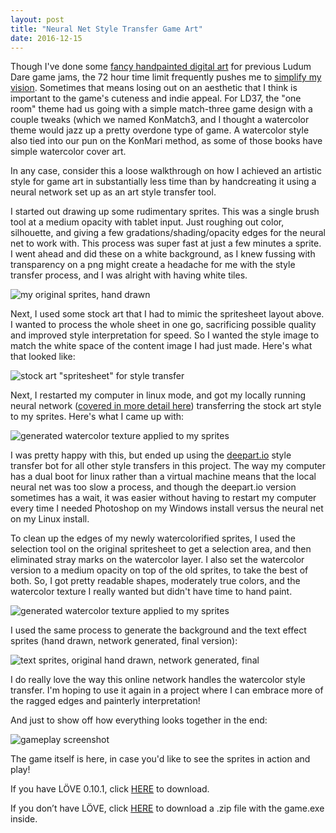 ```yaml
---
layout: post
title: "Neural Net Style Transfer Game Art"
date: 2016-12-15
---
```


Though I've done some [fancy handpainted digital art](http://ludumdare.com/compo/wp-content/compo2//511439/34276-shot0-1450136954.jpg-eq-900-500.jpg) for previous Ludum Dare game jams, the 72 hour time limit frequently pushes me to [simplify my vision](http://ludumdare.com/compo/wp-content/compo2/570486/34276-shot0-1472521617.png). Sometimes that means losing out on an aesthetic that I think is important to the game's cuteness and indie appeal. For LD37, the "one room" theme had us going with a simple match-three game design with a couple tweaks (which we named KonMatch3, and I thought a watercolor theme would jazz up a pretty overdone type of game. A watercolor style also tied into our pun on the KonMari method, as some of those books have simple watercolor cover art.

In any case, consider this a loose walkthrough on how I achieved an artistic style for game art in substantially less time than by handcreating it using a neural network set up as an art style transfer tool.

I started out drawing up some rudimentary sprites. This was a single brush tool at a medium opacity with tablet input. Just roughing out color, silhouette, and giving a few gradations/shading/opacity edges for the neural net to work with. This process was super fast at just a few minutes a sprite. I went ahead and did these on a white background, as I knew fussing with transparency on a png might create a headache for me with the style transfer process, and I was alright with having white tiles.

![my original sprites, hand drawn](https://raw.githubusercontent.com/katieamazing/katieamazing.github.io/master/games/LD37/my_sprites.png)

Next, I used some stock art that I had to mimic the spritesheet layout above. I wanted to process the whole sheet in one go, sacrificing possible quality and improved style interpretation for speed. So I wanted the style image to match the white space of the content image I had just made. Here's what that looked like:

![stock art "spritesheet" for style transfer](https://raw.githubusercontent.com/katieamazing/katieamazing.github.io/master/games/LD37/stock_sprites.png)

Next, I restarted my computer in linux mode, and got my locally running neural network ([covered in more detail here](http://katieamazing.com/blog/2016/06/25/a-neural-network-art-forger-of-my-very-own)) transferring the stock art style to my sprites. Here's what I came up with:

![generated watercolor texture applied to my sprites](https://raw.githubusercontent.com/katieamazing/katieamazing.github.io/master/games/LD37/web2.jpg)

I was pretty happy with this, but ended up using the [deepart.io](http://deepart.io) style transfer bot for all other style transfers in this project. The way my computer has a dual boot for linux rather than a virtual machine means that the local neural net was too slow a process, and though the deepart.io version sometimes has a wait, it was easier without having to restart my computer every time I needed Photoshop on my Windows install versus the neural net on my Linux install.

To clean up the edges of my newly watercolorified sprites, I used the selection tool on the original spritesheet to get a selection area, and then eliminated stray marks on the watercolor layer. I also set the watercolor version to a medium opacity on top of the old sprites, to take the best of both. So, I got pretty readable shapes, moderately true colors, and the watercolor texture I really wanted but didn't have time to hand paint.

![generated watercolor texture applied to my sprites](https://raw.githubusercontent.com/katieamazing/katieamazing.github.io/master/games/LD37/finalish_sprites.png)

I used the same process to generate the background and the text effect sprites (hand drawn, network generated, final version):

![text sprites, original hand drawn, network generated, final](https://raw.githubusercontent.com/katieamazing/katieamazing.github.io/master/games/LD37/text_sprites.jpg)

I do really love the way this online network handles the watercolor style transfer. I'm hoping to use it again in a project where I can embrace more of the ragged edges and painterly interpretation!

And just to show off how everything looks together in the end:

![gameplay screenshot](https://raw.githubusercontent.com/katieamazing/katieamazing.github.io/master/games/LD37/screenshots.jpg)

The game itself is here, in case you'd like to see the sprites in action and play!

If you have LÖVE 0.10.1, click [HERE](https://github.com/katieamazing/katieamazing.github.io/raw/master/games/LD37/KonMatch3.love) to download.

If you don’t have LÖVE, click [HERE](https://github.com/katieamazing/katieamazing.github.io/raw/master/games/LD37/KonMatch3.zip) to download a .zip file with the game.exe inside.

